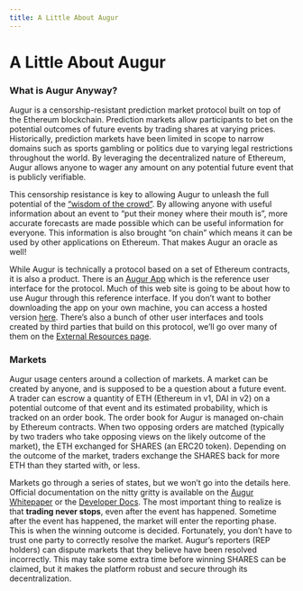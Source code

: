 ```yaml
---
title: A Little About Augur
---
```

# A Little About Augur

### What is Augur Anyway?

Augur is a censorship-resistant prediction market protocol built on top of the Ethereum blockchain. Prediction markets allow participants to bet on the potential outcomes of future events by trading shares at varying prices. Historically, prediction markets have been limited in scope to narrow domains such as sports gambling or politics due to varying legal restrictions throughout the world. By leveraging the decentralized nature of Ethereum, Augur allows anyone to wager any amount on any potential future event that is publicly verifiable. 

This censorship resistance is key to allowing Augur to unleash the full potential of the [“wisdom of the crowd”](https://en.wikipedia.org/wiki/Wisdom_of_the_crowd). By allowing anyone with useful information about an event to “put their money where their mouth is”, more accurate forecasts are made possible which can be useful information for everyone. This information is also brought “on chain” which means it can be used by other applications on Ethereum. That makes Augur an oracle as well!

While Augur is technically a protocol based on a set of Ethereum contracts, it is also a product. There is an [Augur App](https://github.com/AugurProject/augur-app) which is the reference user interface for the protocol. Much of this web site is going to be about how to use Augur through this reference interface. If you don’t want to bother downloading the app on your own machine, you can access a hosted version [here](https://augur.casino). There’s also a bunch of other user interfaces and tools created by third parties that build on this protocol, we’ll go over many of them on the [External Resources page](https://augur.guide/6-external-resources.html).

### Markets

Augur usage centers around a collection of markets. A market can be created by anyone, and is supposed to be a question about a future event. A trader can escrow a quantity of ETH (Ethereum in v1, DAI in v2) on a potential outcome of that event and its estimated probability, which is tracked on an order book. The order book for Augur is managed on-chain by Ethereum contracts. When two opposing orders are matched (typically by two traders who take opposing views on the likely outcome of the market), the ETH exchanged for SHARES (an ERC20 token). Depending on the outcome of the market, traders exchange the SHARES back for more ETH than they started with, or less.

Markets go through a series of states, but we won’t go into the details here. Official documentation on the nitty gritty is available on the [Augur Whitepaper](https://www.augur.net/whitepaper.pdf) or the [Developer Docs](https://docs.augur.net). The most important thing to realize is that **trading never stops**, even after the event has happened. Sometime after the event has happened, the market will enter the reporting phase. This is when the winning outcome is decided. Fortunately, you don’t have to trust one party to correctly resolve the market. Augur’s reporters (REP holders) can dispute markets that they believe have been resolved incorrectly. This may take some extra time before winning SHARES can be claimed, but it makes the platform robust and secure through its decentralization.
